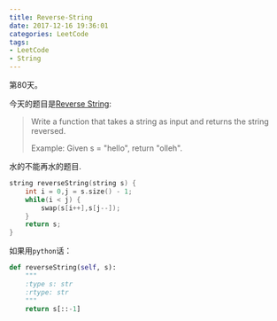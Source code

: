 ```yaml
---
title: Reverse-String
date: 2017-12-16 19:36:01
categories: LeetCode
tags:
- LeetCode
- String
---
```


第80天。


今天的题目是[Reverse String](https://leetcode.com/problems/reverse-string/description/):

> Write a function that takes a string as input and returns the string reversed.
>
> Example:
> Given s = "hello", return "olleh".

水的不能再水的题目.

```c++
string reverseString(string s) {
    int i = 0,j = s.size() - 1;
    while(i < j) {
        swap(s[i++],s[j--]);
    }
    return s;
}
```

如果用`python`话：

```python
def reverseString(self, s):
    """
    :type s: str
    :rtype: str
    """
    return s[::-1]
```